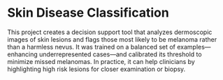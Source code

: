 # Skin Disease Classification
 This project creates a decision support tool that analyzes dermoscopic images of skin lesions and flags those most likely to be melanoma rather than a harmless nevus. It was trained on a balanced set of examples—enhancing underrepresented cases—and calibrated its threshold to minimize missed melanomas. In practice, it can help clinicians by highlighting high risk lesions for closer examination or biopsy.
